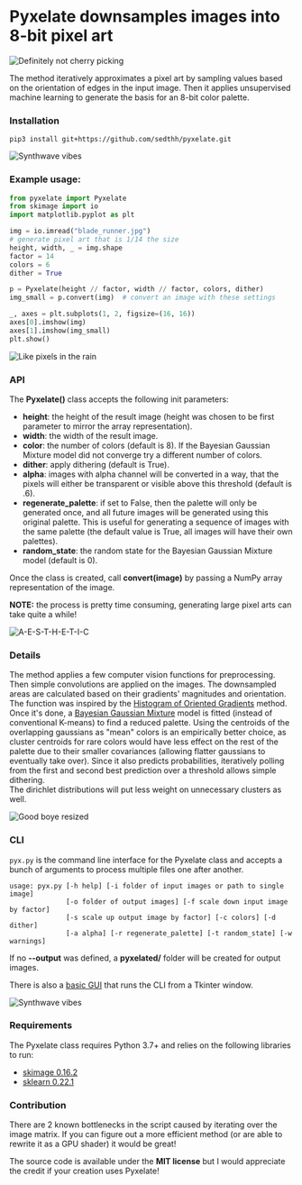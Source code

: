 # Pyxelate downsamples images into 8-bit pixel art

![Definitely not cherry picking](examples/palm10.png)

The method iteratively approximates a pixel art by sampling values based on the orientation of edges in the input image. 
Then it applies unsupervised machine learning to generate the basis for an 8-bit color palette.  

### Installation

```
pip3 install git+https://github.com/sedthh/pyxelate.git
```

![Synthwave vibes](examples/f.png)

### Example usage:
```python
from pyxelate import Pyxelate
from skimage import io
import matplotlib.pyplot as plt

img = io.imread("blade_runner.jpg")
# generate pixel art that is 1/14 the size
height, width, _ = img.shape 
factor = 14
colors = 6
dither = True

p = Pyxelate(height // factor, width // factor, colors, dither)
img_small = p.convert(img)  # convert an image with these settings

_, axes = plt.subplots(1, 2, figsize=(16, 16))
axes[0].imshow(img)
axes[1].imshow(img_small)
plt.show()
``` 
![Like pixels in the rain](examples/br.png)

### API

The **Pyxelate()** class accepts the following init parameters:
- **height**: the height of the result image (height was chosen to be first parameter to mirror the array representation).
- **width**: the width of the result image.
- **color**: the number of colors (default is 8). If the Bayesian Gaussian Mixture model did not converge try a different number of colors.  
- **dither**: apply dithering (default is True). 
- **alpha**: images with alpha channel will be converted in a way, that the pixels will either be transparent or visible above this threshold (default is .6).
- **regenerate_palette**: if set to False, then the palette will only be generated once, and all future images will be generated using this original palette. This is useful for generating a sequence of images with the same palette (the default value is True, all images will have their own palettes).
- **random_state**: the random state for the Bayesian Gaussian Mixture model (default is 0).

Once the class is created, call **convert(image)** by passing a NumPy array representation of the image.  

**NOTE:** the process is pretty time consuming, generating large pixel arts can take quite a while!

![A-E-S-T-H-E-T-I-C](examples/asthetic.png)

### Details

The method applies a few computer vision functions for preprocessing. Then simple convolutions are applied on the images. The downsampled areas are calculated based on their gradients' magnitudes and orientation. 
The function was inspired by the [Histogram of Oriented Gradients](https://scikit-image.org/docs/dev/auto_examples/features_detection/plot_hog.html) method.
Once it's done, a [Bayesian Gaussian Mixture](https://scikit-learn.org/stable/modules/generated/sklearn.mixture.BayesianGaussianMixture.html) model is fitted (instead of conventional K-means) to find a reduced palette. 
Using the centroids of the overlapping gaussians as "mean" colors is an empirically better choice,
as cluster centroids for rare colors would have less effect on the rest of the palette due to 
their smaller covariances (allowing flatter gaussians to eventually take over). 
Since it also predicts probabilities, iteratively polling from the first and second best prediction over a threshold allows simple dithering.   
The dirichlet distributions will put less weight on unnecessary clusters as well.  

![Good boye resized](examples/corgi4.png)

### CLI

```pyx.py``` is the command line interface for the Pyxelate class and accepts a bunch of arguments to process multiple files one after another.

``` none
usage: pyx.py [-h help] [-i folder of input images or path to single image]
              [-o folder of output images] [-f scale down input image by factor]
              [-s scale up output image by factor] [-c colors] [-d dither]
              [-a alpha] [-r regenerate_palette] [-t random_state] [-w warnings]
```

If no **--output** was defined, a **pyxelated/** folder will be created for output images. 

There is also a [basic GUI](https://github.com/jarreed0/pyxelated-gui) that runs the CLI from a Tkinter window.

![Synthwave vibes](examples/outrun.png)

### Requirements

The Pyxelate class requires Python 3.7+ and relies on the following libraries to run:
- [skimage 0.16.2](https://scikit-image.org/)
- [sklearn 0.22.1](https://scikit-learn.org/stable/)

### Contribution

There are 2 known bottlenecks in the script caused by iterating over the image matrix. 
If you can figure out a more efficient method (or are able to rewrite it as a GPU shader) it would be great! 

The source code is available under the **MIT license** 
but I would appreciate the credit if your creation uses Pyxelate!
